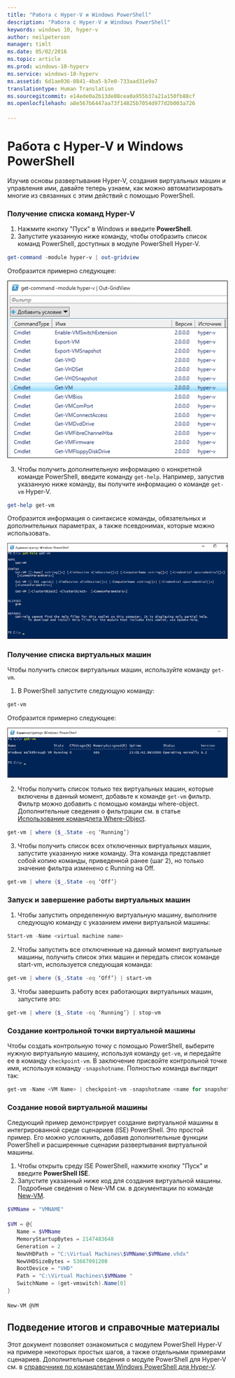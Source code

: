 ```yaml
---
title: "Работа с Hyper-V и Windows PowerShell"
description: "Работа с Hyper-V и Windows PowerShell"
keywords: windows 10, hyper-v
author: neilpeterson
manager: timlt
ms.date: 05/02/2016
ms.topic: article
ms.prod: windows-10-hyperv
ms.service: windows-10-hyperv
ms.assetid: 6d1ae036-0841-4ba5-b7e0-733aad31e9a7
translationtype: Human Translation
ms.sourcegitcommit: e14ede0a2b13de08cea0a955b37a21a150fb88cf
ms.openlocfilehash: a8e567b6447aa73f14825b7054d977d2b003a726

---
```


# Работа с Hyper-V и Windows PowerShell

Изучив основы развертывания Hyper-V, создания виртуальных машин и управления ими, давайте теперь узнаем, как можно автоматизировать многие из связанных с этим действий с помощью PowerShell.

### Получение списка команд Hyper-V

1.  Нажмите кнопку "Пуск" в Windows и введите **PowerShell**.
2.  Запустите указанную ниже команду, чтобы отобразить список команд PowerShell, доступных в модуле PowerShell Hyper-V.

 ```powershell
get-command -module hyper-v | out-gridview
```
  Отобразится примерно следующее:

  ![](media\command_grid.png)

3. Чтобы получить дополнительную информацию о конкретной команде PowerShell, введите команду `get-help`. Например, запустив указанную ниже команду, вы получите информацию о команде `get-vm` Hyper-V.

  ```powershell
get-help get-vm
```
 Отобразится информация о синтаксисе команды, обязательных и дополнительных параметрах, а также псевдонимах, которые можно использовать.

 ![](media\get_help.png)


### Получение списка виртуальных машин

Чтобы получить список виртуальных машин, используйте команду `get-vm`.

1. В PowerShell запустите следующую команду:
 
 ```powershell
get-vm
```
 Отобразится примерно следующее:

 ![](media\get_vm.png)

2. Чтобы получить список только тех виртуальных машин, которые включены в данный момент, добавьте к команде `get-vm` фильтр. Фильтр можно добавить с помощью команды where-object. Дополнительные сведения о фильтрации см. в статье [Использование командлета Where-Object](https://technet.microsoft.com/en-us/library/ee177028.aspx).   

 ```powershell
 get-vm | where {$_.State -eq ‘Running’}
 ```
3.  Чтобы получить список всех отключенных виртуальных машин, запустите указанную ниже команду. Эта команда представляет собой копию команды, приведенной ранее (шаг 2), но только значение фильтра изменено с Running на Off.

 ```powershell
 get-vm | where {$_.State -eq ‘Off’}
 ```

### Запуск и завершение работы виртуальных машин

1. Чтобы запустить определенную виртуальную машину, выполните следующую команду с указанием имени виртуальной машины:

 ```powershell
 Start-vm -Name <virtual machine name>
 ```

2. Чтобы запустить все отключенные на данный момент виртуальные машины, получить список этих машин и передать список команде start-vm, используется следующая команда:

  ```powershell
 get-vm | where {$_.State -eq ‘Off’} | start-vm
 ```
3. Чтобы завершить работу всех работающих виртуальных машин, запустите это:
 
  ```powershell
 get-vm | where {$_.State -eq ‘Running’} | stop-vm
 ```

### Создание контрольной точки виртуальной машины

Чтобы создать контрольную точку с помощью PowerShell, выберите нужную виртуальную машину, используя команду `get-vm`, и передайте ее в команду `checkpoint-vm`. В заключение присвойте контрольной точке имя, используя команду `-snapshotname`. Полностью команда выглядит так:

 ```powershell
 get-vm -Name <VM Name> | checkpoint-vm -snapshotname <name for snapshot>
 ```
### Создание новой виртуальной машины

Следующий пример демонстрирует создание виртуальной машины в интегрированной среде сценариев (ISE) PowerShell. Это простой пример. Его можно усложнить, добавив дополнительные функции PowerShell и расширенные сценарии развертывания виртуальной машины.

1. Чтобы открыть среду ISE PowerShell, нажмите кнопку "Пуск" и введите **PowerShell ISE**.
2. Запустите указанный ниже код для создания виртуальной машины. Подробные сведения о New-VM см. в документации по команде [New-VM](https://technet.microsoft.com/en-us/library/hh848537.aspx).

  ```powershell
 $VMName = "VMNAME"

 $VM = @{
     Name = $VMName 
     MemoryStartupBytes = 2147483648
     Generation = 2
     NewVHDPath = "C:\Virtual Machines\$VMName\$VMName.vhdx"
     NewVHDSizeBytes = 53687091200
     BootDevice = "VHD"
     Path = "C:\Virtual Machines\$VMName "
     SwitchName = (get-vmswitch).Name[0]
 }

 New-VM @VM
  ```

## Подведение итогов и справочные материалы

Этот документ позволяет ознакомиться с модулем PowerShell Hyper-V на примере некоторых простых шагов, а также отдельными примерами сценариев. Дополнительные сведения о модуле PowerShell для Hyper-V см. в [справочнике по командлетам Windows PowerShell для Hyper-V](https://technet.microsoft.com/%5Clibrary/Hh848559.aspx).  
 


<!--HONumber=Jun16_HO4-->


